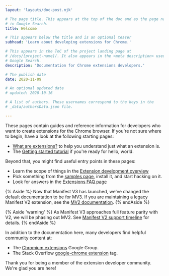 ```yaml
---
layout: 'layouts/doc-post.njk'

# The page title. This appears at the top of the doc and as the page name
# in Google Search.
title: Welcome

# This appears below the title and is an optional teaser
subhead: 'Learn about developing extensions for Chrome.'

# This appears in the ToC of the project landing page at
# /docs/[project-name]/. It also appears in the <meta description> used in 
# Google Search.
description: 'Documentation for Chrome extensions developers.'

# The publish date
date: 2020-11-09

# An optional updated date
# updated: 2020-10-16

# A list of authors. These usernames correspond to the keys in the
# _data/authorsData.json file.

---
```


These pages contain guides and reference information for developers who want to
create extensions for the Chrome browser. If you're not sure where to begin,
have a look at the following starting pages:

* [What are extensions?](/docs/extensions/mv3/overview/) to help you understand just what an extension is.
* The [Getting started tutorial](/docs/extensions/mv3/getstarted/) if you're ready for hello, world.

Beyond that, you might find useful entry points in these pages:

* Learn the scope of things in the [Extension development overview](/docs/extensions/mv3/devguide/)
* Pick something from the [samples page](https://github.com/GoogleChrome/chrome-extensions-samples), install it, and start hacking on it.
* Look for answers in the [Extensions FAQ page](/docs/extensions/mv3/faq/)

{% Aside %}
Now that Manifest V3 has launched, we've changed the default documentation to
be for MV3. If you are maintaining a legacy Manifest V2 extension, see the [MV2
documentation](/docs/extensions/mv2).
{% endAside %}

{% Aside 'warning' %}
As Manifest V3 approaches full feature parity with V2, we will be phasing out
MV2. See [Manifest V2 support timeline](/docs/extensions/mv3/mv2-sunset) for details.
{% endAside %}

In addition to the documentation here, many developers find helpful community content at:

* The [Chromium extensions](https://groups.google.com/a/chromium.org/g/chromium-extensions) Google Group.
* The Stack Overflow [google-chrome extension](https://stackoverflow.com/tags/google-chrome-extension/info) tag.

Thank you for being a member of the extension developer community. We're glad you are here!
